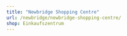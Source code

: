 ```yaml
---
title: "Newbridge Shopping Centre"
url: /newbridge/newbridge-shopping-centre/
shop: Einkaufszentrum
---
```

